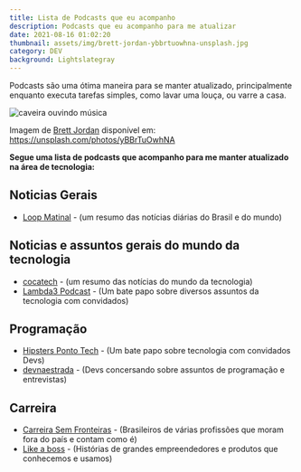 ```yaml
---
title: Lista de Podcasts que eu acompanho
description: Podcasts que eu acompanho para me atualizar
date: 2021-08-16 01:02:20
thumbnail: assets/img/brett-jordan-ybbrtuowhna-unsplash.jpg
category: DEV
background: Lightslategray
---
```

Podcasts são uma ótima maneira para se manter atualizado, principalmente enquanto executa tarefas simples, como lavar uma louça, ou varre a casa.

![caveira ouvindo música](assets/img/brett-jordan-ybbrtuowhna-unsplash.jpg "caveira ouvindo música")

Imagem de [Brett Jordan](https://unsplash.com/@brett_jordan) disponível em: <https://unsplash.com/photos/yBBrTuOwhNA>

**Segue uma lista de podcasts que acompanho para me manter atualizado na área de tecnologia:**

## Noticias Gerais

* [Loop Matinal](http://www.loopmatinal.com/) - (um resumo das notícias diárias do Brasil e do mundo)

## [](http://www.loopmatinal.com/)Noticias e assuntos gerais do mundo da tecnologia

* [cocatech](https://cocatech.com.br/cast) - (um resumo das notícias do mundo da tecnologia)
* [Lambda3 Podcast](https://www.lambda3.com.br/lambda3-podcast/) - (Um bate papo sobre diversos assuntos da tecnologia com convidados)

## Programação

* [Hipsters Ponto Tech](https://www.alura.com.br/podcasts) - (Um bate papo sobre tecnologia com convidados Devs)
* [devnaestrada](https://devnaestrada.com.br/) - (Devs concersando sobre assuntos de programação e entrevistas)

## Carreira

* [Carreira Sem Fronteiras](https://www.carreirasemfronteiras.com.br/episodios/) - (Brasileiros de várias profissões que moram fora do país e contam como é)
* [Like a boss](https://www.likeaboss.com.br/episodios/) - (Histórias de grandes empreendedores e produtos que conhecemos e usamos)